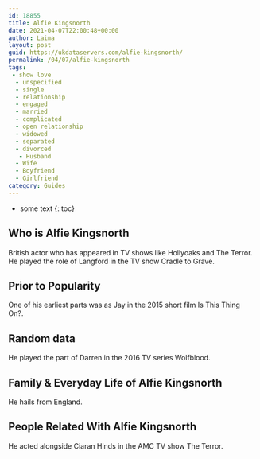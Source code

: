 ```yaml
---
id: 18855
title: Alfie Kingsnorth
date: 2021-04-07T22:00:48+00:00
author: Laima
layout: post
guid: https://ukdataservers.com/alfie-kingsnorth/
permalink: /04/07/alfie-kingsnorth
tags:
 - show love
  - unspecified
  - single
  - relationship
  - engaged
  - married
  - complicated
  - open relationship
  - widowed
  - separated
  - divorced
   - Husband
  - Wife
  - Boyfriend
  - Girlfriend
category: Guides
---
```


* some text
{: toc}


## Who is Alfie Kingsnorth
                  
                  
                  
British actor who has appeared in TV shows like Hollyoaks and The Terror. He played the role of Langford in the TV show Cradle to Grave. 
                  
              
            
              
            
                
                
                
## Prior to Popularity
                  
                  
                  
One of his earliest parts was as Jay in the 2015 short film Is This Thing On?. 
                  
              
            
              
            
                
                
                
## Random data
                  
                  
                  
He played the part of Darren in the 2016 TV series Wolfblood. 
                  
              
            
              
            
                
                
                
## Family & Everyday Life of Alfie Kingsnorth
                  
                  
                  
He hails from England. 
                  
              
            
              
            
                
                
                
## People Related With Alfie Kingsnorth
                  
                  
                  
He acted alongside Ciaran Hinds in the AMC TV show The Terror.
                  
              
            
              
            
                
              
            
              
              
            
            
              
            
          
          
          